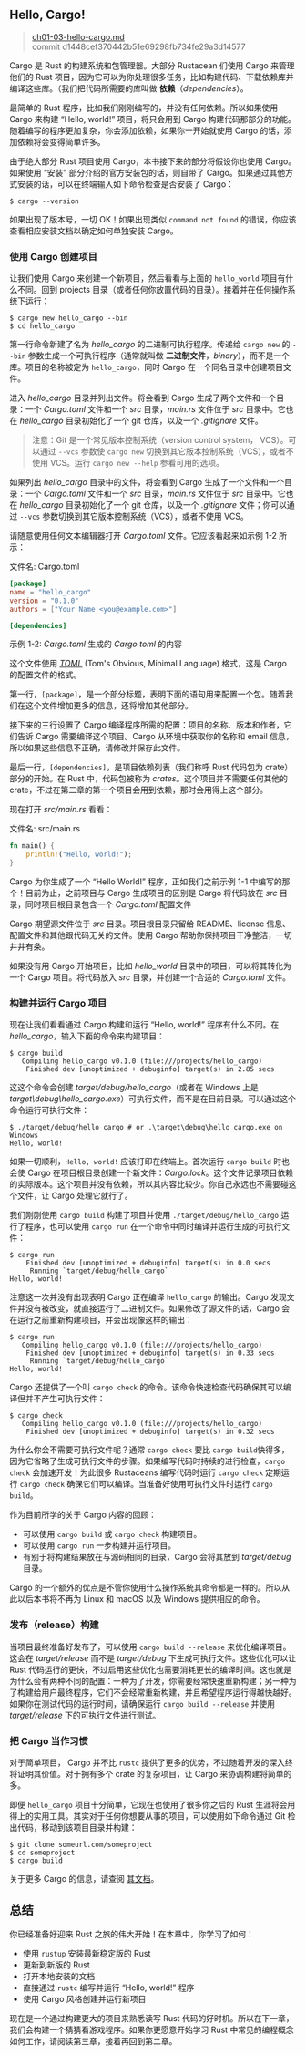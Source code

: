 ## Hello, Cargo!

> [ch01-03-hello-cargo.md](https://github.com/rust-lang/book/blob/master/second-edition/src/ch01-03-hello-cargo.md)
> <br>
> commit d1448cef370442b51e69298fb734fe29a3d14577

Cargo 是 Rust 的构建系统和包管理器。大部分 Rustacean 们使用 Cargo 来管理他们的 Rust 项目，因为它可以为你处理很多任务，比如构建代码、下载依赖库并编译这些库。（我们把代码所需要的库叫做 **依赖**（*dependencies*）。

最简单的 Rust 程序，比如我们刚刚编写的，并没有任何依赖。所以如果使用 Cargo 来构建 “Hello, world!” 项目，将只会用到 Cargo 构建代码那部分的功能。随着编写的程序更加复杂，你会添加依赖，如果你一开始就使用 Cargo 的话，添加依赖将会变得简单许多。

由于绝大部分 Rust 项目使用 Cargo，本书接下来的部分将假设你也使用 Cargo。如果使用 “安装” 部分介绍的官方安装包的话，则自带了 Cargo。如果通过其他方式安装的话，可以在终端输入如下命令检查是否安装了 Cargo：

```text
$ cargo --version
```

如果出现了版本号，一切 OK！如果出现类似 `command not found` 的错误，你应该查看相应安装文档以确定如何单独安装 Cargo。

### 使用 Cargo 创建项目

让我们使用 Cargo 来创建一个新项目，然后看看与上面的 `hello_world` 项目有什么不同。回到 projects 目录（或者任何你放置代码的目录）。接着并在任何操作系统下运行：

```text
$ cargo new hello_cargo --bin
$ cd hello_cargo
```

第一行命令新建了名为 *hello_cargo* 的二进制可执行程序。传递给 `cargo new` 的 `--bin` 参数生成一个可执行程序（通常就叫做 **二进制文件**，*binary*），而不是一个库。项目的名称被定为 `hello_cargo`，同时 Cargo 在一个同名目录中创建项目文件。

进入 *hello_cargo* 目录并列出文件。将会看到 Cargo 生成了两个文件和一个目录：一个 *Cargo.toml* 文件和一个 *src* 目录，*main.rs* 文件位于 *src* 目录中。它也在 *hello_cargo* 目录初始化了一个 git 仓库，以及一个 *.gitignore* 文件。

> 注意：Git 是一个常见版本控制系统（version control system， VCS）。可以通过 `--vcs` 参数使 `cargo new` 切换到其它版本控制系统（VCS），或者不使用 VCS。运行 `cargo new --help` 参看可用的选项。

如果列出 *hello_cargo* 目录中的文件，将会看到 Cargo 生成了一个文件和一个目录：一个 *Cargo.toml* 文件和一个 *src* 目录，*main.rs* 文件位于 *src* 目录中。它也在 *hello_cargo* 目录初始化了一个 git 仓库，以及一个 *.gitignore* 文件；你可以通过 `--vcs` 参数切换到其它版本控制系统（VCS），或者不使用 VCS。

请随意使用任何文本编辑器打开 *Cargo.toml* 文件。它应该看起来如示例 1-2 所示：

<span class="filename">文件名: Cargo.toml</span>

```toml
[package]
name = "hello_cargo"
version = "0.1.0"
authors = ["Your Name <you@example.com>"]

[dependencies]
```

<span class="caption">示例 1-2: *Cargo.toml* 生成的 *Cargo.toml* 的内容</span>

这个文件使用 [*TOML*][toml]<!-- ignore --> (Tom's Obvious, Minimal Language) 格式，这是 Cargo 的配置文件的格式。

[toml]: https://github.com/toml-lang/toml

第一行，`[package]`，是一个部分标题，表明下面的语句用来配置一个包。随着我们在这个文件增加更多的信息，还将增加其他部分。

接下来的三行设置了 Cargo 编译程序所需的配置：项目的名称、版本和作者，它们告诉 Cargo 需要编译这个项目。Cargo 从环境中获取你的名称和 email 信息，所以如果这些信息不正确，请修改并保存此文件。

最后一行，`[dependencies]`，是项目依赖列表（我们称呼 Rust 代码包为 crate）部分的开始。在 Rust 中，代码包被称为 *crates*。这个项目并不需要任何其他的 crate，不过在第二章的第一个项目会用到依赖，那时会用得上这个部分。

现在打开 *src/main.rs* 看看：

<span class="filename">文件名: src/main.rs</span>

```rust
fn main() {
    println!("Hello, world!");
}
```

Cargo 为你生成了一个 “Hello World!” 程序，正如我们之前示例 1-1 中编写的那个！目前为止，之前项目与 Cargo 生成项目的区别是 Cargo 将代码放在 *src* 目录，同时项目根目录包含一个 *Cargo.toml* 配置文件

Cargo 期望源文件位于 *src* 目录。项目根目录只留给 README、license 信息、配置文件和其他跟代码无关的文件。使用 Cargo 帮助你保持项目干净整洁，一切井井有条。

如果没有用 Cargo 开始项目，比如 *hello_world* 目录中的项目，可以将其转化为一个 Cargo 项目。将代码放入 *src* 目录，并创建一个合适的 *Cargo.toml* 文件。

### 构建并运行 Cargo 项目

现在让我们看看通过 Cargo 构建和运行 “Hello, world!” 程序有什么不同。在 *hello_cargo*，输入下面的命令来构建项目：

```text
$ cargo build
   Compiling hello_cargo v0.1.0 (file:///projects/hello_cargo)
    Finished dev [unoptimized + debuginfo] target(s) in 2.85 secs
```

这这个命令会创建 *target/debug/hello_cargo*（或者在 Windows 上是 *target\debug\hello_cargo.exe*）可执行文件，而不是在目前目录。可以通过这个命令运行可执行文件：

```text
$ ./target/debug/hello_cargo # or .\target\debug\hello_cargo.exe on Windows
Hello, world!
```

如果一切顺利，`Hello, world!` 应该打印在终端上。首次运行 `cargo build` 时也会使 Cargo 在项目根目录创建一个新文件：*Cargo.lock*。这个文件记录项目依赖的实际版本。这个项目并没有依赖，所以其内容比较少。你自己永远也不需要碰这个文件，让 Cargo 处理它就行了。

我们刚刚使用 `cargo build` 构建了项目并使用 `./target/debug/hello_cargo` 运行了程序，也可以使用 `cargo run` 在一个命令中同时编译并运行生成的可执行文件：

```text
$ cargo run
    Finished dev [unoptimized + debuginfo] target(s) in 0.0 secs
     Running `target/debug/hello_cargo`
Hello, world!
```

注意这一次并没有出现表明 Cargo 正在编译 `hello_cargo` 的输出。Cargo 发现文件并没有被改变，就直接运行了二进制文件。如果修改了源文件的话，Cargo 会在运行之前重新构建项目，并会出现像这样的输出：

```text
$ cargo run
   Compiling hello_cargo v0.1.0 (file:///projects/hello_cargo)
    Finished dev [unoptimized + debuginfo] target(s) in 0.33 secs
     Running `target/debug/hello_cargo`
Hello, world!
```
Cargo 还提供了一个叫 `cargo check` 的命令。该命令快速检查代码确保其可以编译但并不产生可执行文件：

```text
$ cargo check
   Compiling hello_cargo v0.1.0 (file:///projects/hello_cargo)
    Finished dev [unoptimized + debuginfo] target(s) in 0.32 secs
```

为什么你会不需要可执行文件呢？通常 `cargo check` 要比 `cargo build`快得多，因为它省略了生成可执行文件的步骤。如果编写代码时持续的进行检查，`cargo check` 会加速开发！为此很多 Rustaceans 编写代码时运行 `cargo check` 定期运行 `cargo check` 确保它们可以编译。当准备好使用可执行文件时运行 `cargo build`。

作为目前所学的关于 Cargo 内容的回顾：

* 可以使用 `cargo build` 或 `cargo check` 构建项目。
* 可以使用 `cargo run` 一步构建并运行项目。
* 有别于将构建结果放在与源码相同的目录，Cargo 会将其放到 *target/debug* 目录。

Cargo 的一个额外的优点是不管你使用什么操作系统其命令都是一样的。所以从此以后本书将不再为 Linux 和 macOS 以及 Windows 提供相应的命令。

### 发布（release）构建

当项目最终准备好发布了，可以使用 `cargo build --release` 来优化编译项目。这会在 *target/release* 而不是  *target/debug* 下生成可执行文件。这些优化可以让 Rust 代码运行的更快，不过启用这些优化也需要消耗更长的编译时间。这也就是为什么会有两种不同的配置：一种为了开发，你需要经常快速重新构建；另一种为了构建给用户最终程序，它们不会经常重新构建，并且希望程序运行得越快越好。如果你在测试代码的运行时间，请确保运行 `cargo build --release` 并使用 *target/release* 下的可执行文件进行测试。

### 把 Cargo 当作习惯

对于简单项目， Cargo 并不比 `rustc` 提供了更多的优势，不过随着开发的深入终将证明其价值。对于拥有多个 crate 的复杂项目，让 Cargo 来协调构建将简单的多。

即便 `hello_cargo` 项目十分简单，它现在也使用了很多你之后的 Rust 生涯将会用得上的实用工具。其实对于任何你想要从事的项目，可以使用如下命令通过 Git 检出代码，移动到该项目目录并构建：

```text
$ git clone someurl.com/someproject
$ cd someproject
$ cargo build
```

关于更多 Cargo 的信息，请查阅 [其文档][its documentation]。

[its documentation]: https://doc.rust-lang.org/cargo/

## 总结

你已经准备好迎来 Rust 之旅的伟大开始！在本章中，你学习了如何：

* 使用 `rustup` 安装最新稳定版的 Rust
* 更新到新版的 Rust
* 打开本地安装的文档
* 直接通过 `rustc` 编写并运行 “Hello, world!” 程序
* 使用 Cargo 风格创建并运行新项目

现在是一个通过构建更大的项目来熟悉读写 Rust 代码的好时机。所以在下一章，我们会构建一个猜猜看游戏程序。如果你更愿意开始学习 Rust 中常见的编程概念如何工作，请阅读第三章，接着再回到第二章。
